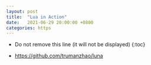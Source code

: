 ```yaml
---
layout: post
title:  "Lua in Action"
date:   2021-06-29 20:00:00 +0800
categories: https
---
```


* Do not remove this line (it will not be displayed)
{:toc}




* https://github.com/trumanzhao/luna
